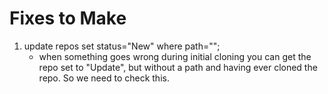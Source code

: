 # Fixes to Make

1. update repos set status="New" where path=""; 
	- when something goes wrong during initial cloning you can get the repo set to "Update", but without a path and having ever cloned the repo. So we need to check this. 